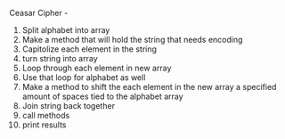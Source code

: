 Ceasar Cipher -

1. Split alphabet into array
1. Make a method that will hold the string that needs encoding
  1. Capitolize each element in the string
  1. turn string into array
  1. Loop through each element in new array
   1. Use that loop for alphabet as well
   1. Make a method to shift the each element in the new array a specified amount of spaces tied to the alphabet array
  1. Join string back together
 1. call methods
1. print results 
